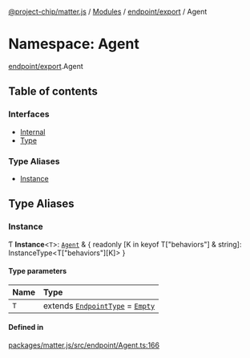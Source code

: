 [@project-chip/matter.js](../README.md) / [Modules](../modules.md) / [endpoint/export](endpoint_export.md) / Agent

# Namespace: Agent

[endpoint/export](endpoint_export.md).Agent

## Table of contents

### Interfaces

- [Internal](../interfaces/endpoint_export.Agent.Internal.md)
- [Type](../interfaces/endpoint_export.Agent.Type.md)

### Type Aliases

- [Instance](endpoint_export.Agent.md#instance)

## Type Aliases

### Instance

Ƭ **Instance**\<`T`\>: [`Agent`](../classes/endpoint_export.Agent-1.md) & \{ readonly [K in keyof T["behaviors"] & string]: InstanceType\<T["behaviors"][K]\> }

#### Type parameters

| Name | Type |
| :------ | :------ |
| `T` | extends [`EndpointType`](../interfaces/behavior_cluster_export._internal_.EndpointType-1.md) = [`Empty`](../interfaces/behavior_cluster_export._internal_.Empty.md) |

#### Defined in

[packages/matter.js/src/endpoint/Agent.ts:166](https://github.com/project-chip/matter.js/blob/6d3b6a5d957d88a9231d6ecab4bb41f8133112be/packages/matter.js/src/endpoint/Agent.ts#L166)
